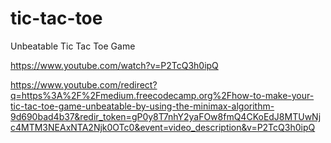 # tic-tac-toe
Unbeatable Tic Tac Toe Game

https://www.youtube.com/watch?v=P2TcQ3h0ipQ

https://www.youtube.com/redirect?q=https%3A%2F%2Fmedium.freecodecamp.org%2Fhow-to-make-your-tic-tac-toe-game-unbeatable-by-using-the-minimax-algorithm-9d690bad4b37&redir_token=gP0y8T7nhY2yaFOw8fmQ4CKoEdJ8MTUwNjc4MTM3NEAxNTA2Njk0OTc0&event=video_description&v=P2TcQ3h0ipQ
